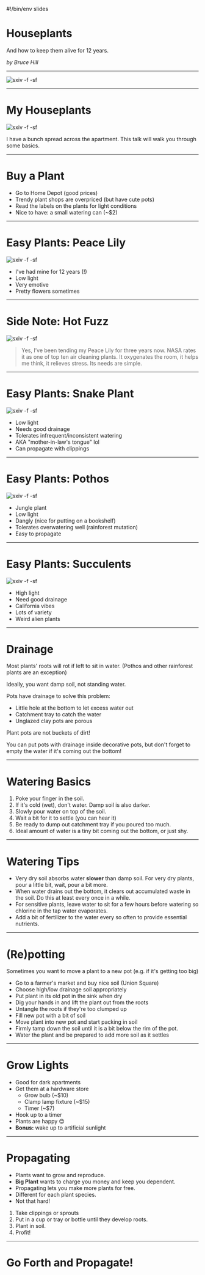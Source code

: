 #!/bin/env slides

# Houseplants

And how to keep them alive for 12 years.

_by Bruce Hill_

-----------------------------------------

![sxiv -f -sf](leon.jpg)

-----------------------------------------

# My Houseplants

![sxiv -f -sf](houseplants.jpg)

I have a bunch spread across the apartment.
This talk will walk you through some basics.

-----------------------------------------

# Buy a Plant

- Go to Home Depot (good prices)
- Trendy plant shops are overpriced (but have cute pots)
- Read the labels on the plants for light conditions
- Nice to have: a small watering can (~$2)

-----------------------------------------

# Easy Plants: Peace Lily

![sxiv -f -sf](peace-lily2.jpg)

- I've had mine for 12 years (!)
- Low light
- Very emotive
- Pretty flowers sometimes

-----------------------------------------

# Side Note: Hot Fuzz

![sxiv -f -sf](peace-lily.jpg)

> Yes, I’ve been tending my Peace Lily for three
> years now. NASA rates it as one of top ten air
> cleaning plants. It oxygenates the room, it
> helps me think, it relieves stress. Its needs
> are simple.

-----------------------------------------

# Easy Plants: Snake Plant

![sxiv -f -sf](snake-plant.jpg)

- Low light
- Needs good drainage
- Tolerates infrequent/inconsistent watering
- AKA "mother-in-law's tongue" lol
- Can propagate with clippings

-----------------------------------------

# Easy Plants: Pothos

![sxiv -f -sf](pothos.jpg)

- Jungle plant
- Low light
- Dangly (nice for putting on a bookshelf)
- Tolerates overwatering well (rainforest mutation)
- Easy to propagate

-----------------------------------------

# Easy Plants: Succulents

![sxiv -f -sf](succulents.jpg)

- High light
- Need good drainage
- California vibes
- Lots of variety
- Weird alien plants

-----------------------------------------

# Drainage

Most plants' roots will rot if left to sit in water.
(Pothos and other rainforest plants are an exception)

Ideally, you want damp soil, not standing water.

Pots have drainage to solve this problem:

- Little hole at the bottom to let excess water out
- Catchment tray to catch the water
- Unglazed clay pots are porous

Plant pots are not buckets of dirt!

You can put pots with drainage inside decorative pots,
but don't forget to empty the water if it's coming out
the bottom!

-----------------------------------------

# Watering Basics

1. Poke your finger in the soil.
2. If it's cold (wet), don't water. Damp soil is also darker.
3. Slowly pour water on top of the soil.
4. Wait a bit for it to settle (you can hear it)
5. Be ready to dump out catchment tray if you poured too much.
6. Ideal amount of water is a tiny bit coming out the bottom, or just shy.

-----------------------------------------

# Watering Tips

- Very dry soil absorbs water **slower** than damp soil. For
  very dry plants, pour a little bit, wait, pour a bit more.
- When water drains out the bottom, it clears out accumulated
  waste in the soil. Do this at least every once in a while.
- For sensitive plants, leave water to sit for a few hours
  before watering so chlorine in the tap water evaporates.
- Add a bit of fertilizer to the water every so often to
  provide essential nutrients.

-----------------------------------------

# (Re)potting

Sometimes you want to move a plant to a new pot
(e.g. if it's getting too big)

- Go to a farmer's market and buy nice soil (Union Square)
- Choose high/low drainage soil appropriately
- Put plant in its old pot in the sink when dry
- Dig your hands in and lift the plant out from the roots
- Untangle the roots if they're too clumped up
- Fill new pot with a bit of soil
- Move plant into new pot and start packing in soil
- Firmly tamp down the soil until it is a bit below the
  rim of the pot.
- Water the plant and be prepared to add more soil as it settles

-----------------------------------------

# Grow Lights

- Good for dark apartments
- Get them at a hardware store
  - Grow bulb (~$10)
  - Clamp lamp fixture (~$15)
  - Timer (~$7)
- Hook up to a timer
- Plants are happy 😊
- **Bonus:** wake up to artificial sunlight

-----------------------------------------

# Propagating

- Plants want to grow and reproduce.
- **Big Plant** wants to charge you money and keep you dependent.
- Propagating lets you make more plants for free.
- Different for each plant species.
- Not that hard!

1. Take clippings or sprouts
2. Put in a cup or tray or bottle until they develop roots.
3. Plant in soil.
4. Profit!

-----------------------------------------

# Go Forth and Propagate!

